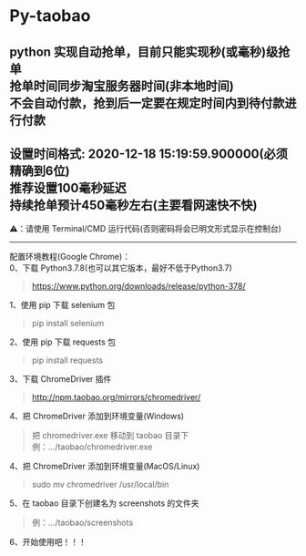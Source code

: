 # Py-taobao

python 实现自动抢单，目前只能实现秒(或毫秒)级抢单  
抢单时间同步淘宝服务器时间(非本地时间)  
不会自动付款，抢到后一定要在规定时间内到待付款进行付款
---
设置时间格式: 2020-12-18 15:19:59.900000(必须精确到6位)  
推荐设置100毫秒延迟  
持续抢单预计450毫秒左右(主要看网速快不快)
---
⚠️：请使用 Terminal/CMD 运行代码(否则密码将会已明文形式显示在控制台)

---
配置环境教程(Google Chrome)：  
0、下载 Python3.7.8(也可以其它版本，最好不低于Python3.7)
> https://www.python.org/downloads/release/python-378/

1、使用 pip 下载 selenium 包
> pip install selenium

2、使用 pip 下载 requests 包
> pip install requests

3、下载 ChromeDriver 插件
> http://npm.taobao.org/mirrors/chromedriver/

4、把 ChromeDriver 添加到环境变量(Windows)
> 把 chromedriver.exe 移动到 taobao 目录下  
> 例：.../taobao/chromedriver.exe

4、把 ChromeDriver 添加到环境变量(MacOS/Linux)
> sudo mv chromedriver /usr/local/bin

5、在 taobao 目录下创建名为 screenshots 的文件夹
> 例：.../taobao/screenshots

6、开始使用吧！！！
